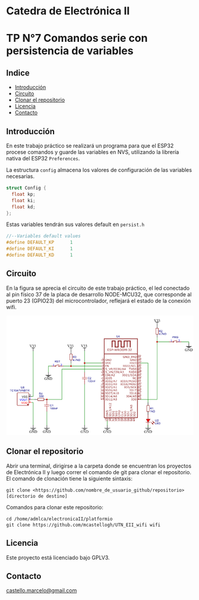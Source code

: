 <h1>Catedra de Electrónica II</h1>
<h1>TP N°7 Comandos serie con persistencia de variables</h1>
<h2>Indice</h2>

- [Introducción](#introducción)
- [Circuito](#circuito)
- [Clonar el repositorio](#clonar-el-repositorio)
- [Licencia](#licencia)
- [Contacto](#contacto)


## Introducción
En este trabajo práctico se realizará un programa para que el ESP32 procese comandos y guarde las variables en NVS, utilizando la librería nativa del ESP32 ```Preferences```.

La estructura ```config``` almacena los valores de configuración de las variables necesarias.

```cpp
struct Config {
  float kp;
  float ki;
  float kd;
};
```

Estas variables tendrán sus valores default en ```persist.h```
```cpp
//--Variables default values
#define DEFAULT_KP      1
#define DEFAULT_KI      1
#define DEFAULT_KD      1
```

## Circuito
En la figura se aprecia el circuito de este trabajo práctico, el led conectado al pin físico 37 de la placa de desarrollo NODE-MCU32, que corresponde al puerto 23 (GPIO23) del microcontrolador, reflejará el estado de la conexión wifi.

![Circuito](./figures/schematic.png)




## Clonar el repositorio
Abrir una terminal, dirigirse a la carpeta donde se encuentran los proyectos de Electrónica II y luego  correr el comando de git para clonar el repositorio.
El comando de clonación tiene la siguiente sintaxis:

```
git clone <https://github.com/nombre_de_usuario_github/repositorio> [directorio de destino]
```
Comandos para clonar este repositorio:
```
cd /home/admlca/electronicaII/platformio
git clone https://github.com/mcastellogh/UTN_EII_wifi wifi
```


## Licencia
Este proyecto está licenciado bajo GPLV3.

## Contacto
castello.marcelo@gmail.com
